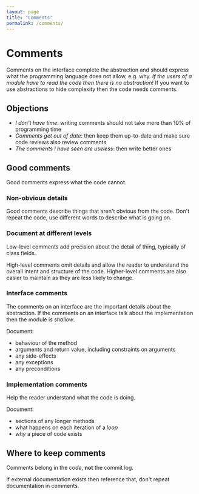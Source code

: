 ```yaml
---
layout: page
title: "Comments"
permalink: /comments/
---
```

# Comments 

Comments on the interface complete the abstraction and should express what the programming language does not allow, e.g. why. *If the users of a module have to read the code then there is no abstraction*!  If you want to use abstractions to hide complexity then the code needs comments.

## Objections

* *I don't have time*: writing comments should not take more than 10% of programming time
* *Comments get out of date*: then keep them up-to-date and make sure code reviews also review comments
* *The comments I have seen are useless*: then write better ones

## Good comments

Good comments express what the code cannot.

### Non-obvious details

Good comments describe things that aren't obvious from the code.  Don't repeat the code, use different words to describe what is going on.

### Document at different levels

Low-level comments add precision about the detail of thing, typically of class fields.

High-level comments omit details and allow the reader to understand the overall intent and structure of the code.  Higher-level comments are also easier to maintain as they are less likely to change.

### Interface comments

The comments on an interface are the important details about the abstraction.
If the comments on an interface talk about the implementation then the module is *shallow*.

Document:
* behaviour of the method
* arguments and return value, including constraints on arguments
* any side-effects
* any exceptions
* any preconditions

### Implementation comments

Help the reader understand what the code is doing.

Document:
* sections of any longer methods
* what happens on each iteration of a *loop*
* *why* a piece of code exists

## Where to keep comments

Comments belong in the *code*, **not** the commit log.

If external documentation exists then reference that, don't repeat documentation in comments.


